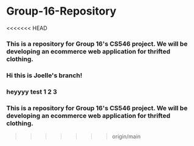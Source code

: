 # Group-16-Repository
<<<<<<< HEAD
### This is a repository for Group 16's CS546 project. We will be developing an ecommerce web application for thrifted clothing.

### Hi this is Joelle's branch!
### heyyyy test 1 2 3 

### This is a repository for Group 16's CS546 project. We will be developing an ecommerce web application for thrifted clothing.
>>>>>>> origin/main
